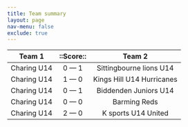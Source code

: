 ```yaml
---
title: Team summary
layout: page
nav-menu: false
exclude: true
---
```




|   Team 1    |  ::Score::  |          Team 2           |
|:-----------:|:-----------:|:-------------------------:|
| Charing U14 | 0 &mdash; 1 |  Sittingbourne lions U14  |
| Charing U14 | 1 &mdash; 0 | Kings Hill U14 Hurricanes |
| Charing U14 | 0 &mdash; 1 |   Biddenden Juniors U14   |
| Charing U14 | 0 &mdash; 0 |       Barming Reds        |
| Charing U14 | 2 &mdash; 0 |    K sports U14 United    |

 <br /><br /><br />